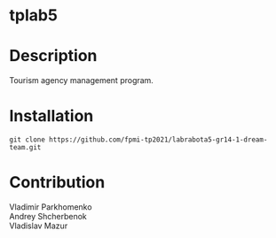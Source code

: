 # tplab5

# Description

Tourism agency management program.

# Installation

```git clone https://github.com/fpmi-tp2021/labrabota5-gr14-1-dream-team.git```

# Contribution

Vladimir Parkhomenko<br/>
Andrey Shcherbenok<br/>
Vladislav Mazur<br/>

